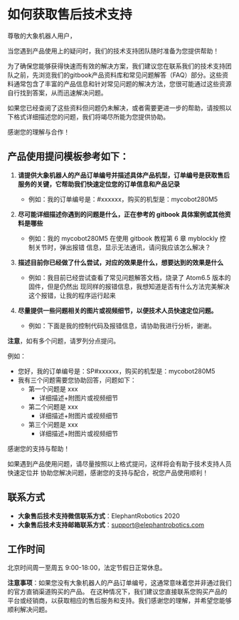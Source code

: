 # 如何获取售后技术支持

尊敬的大象机器人用户，

当您遇到产品使用上的疑问时，我们的技术支持团队随时准备为您提供帮助！

为了确保您能够获得快速而有效的解决方案，我们建议您在联系我们的技术支持团队之前，先浏览我们的gitbook产品资料库和常见问题解答（FAQ）部分。这些资料通常包含了丰富的产品信息和针对常见问题的解决方法，您很可能通过这些资源自行找到答案，从而迅速解决问题。

如果您已经查阅了这些资料但问题仍未解决，或者需要更进一步的帮助，请按照以下格式详细描述您的问题，我们将竭尽所能为您提供协助。

感谢您的理解与合作！

## 产品使用提问模板参考如下：

1. **请提供大象机器人的产品订单编号并描述具体产品机型，订单编号是获取售后服务的关键，它帮助我们快速定位您的订单信息和产品记录**
   - 例如：我的订单编号是：#xxxxxx，购买的机型是：mycobot280M5

2. **尽可能详细描述你遇到的问题是什么，正在参考的 gitbook 具体案例或其他资料是哪些**
   - 例如：我的 mycobot280M5 在使用 gitbook 教程第 6 章 myblockly 控制关节时，弹出报错
     信息，显示无法通讯，请问我应该怎么解决？

3. **描述目前你已经做了什么尝试，对应的效果是什么，想要达到的效果是什么**
   - 例如：我目前已经尝试查看了常见问题解答文档，烧录了 Atom6.5 版本的固件，但是仍然出
     现同样的报错信息，我想知道是否有什么方法完美解决这个报错，让我的程序运行起来

4. **尽量提供一些问题相关的图片或视频细节，以便技术人员快速定位问题。**
   - 例如：下面是我的控制代码及报错信息，请协助我进行分析，谢谢。

 **注意**，如有多个问题，请罗列分点提问。

例如：

- 您好，我的订单编号是：SP#xxxxxx，购买的机型是：mycobot280M5
- 我有三个问题需要您协助回答，问题如下：
  - 第一个问题是 xxx
    - 详细描述+附图片或视频细节
  - 第二个问题是 xxx
    - 详细描述+附图片或视频细节
  - 第三个问题是 xxx
    - 详细描述+附图片或视频细节

感谢您的支持与帮助！

如果遇到产品使用问题，请尽量按照以上格式提问，这样将会有助于技术支持人员快速定位并
协助您解决问题，感谢您的支持与配合，祝您产品使用顺利！

## 联系方式

- **大象售后技术支持微信联系方式**：ElephantRobotics 2020
- **大象售后技术支持邮箱联系方式**：support@elephantrobotics.com

## 工作时间

北京时间周一至周五 9:00-18:00，法定节假日正常休息。

**注意事项**：如果您没有大象机器人的产品订单编号，这通常意味着您并非通过我们的官方直销渠道购买的产品。
在这种情况下，我们建议您直接联系您购买产品的平台或经销商，以获取相应的售后服务和支持。我们感谢您的理解，并希望您能够顺利解决问题。

